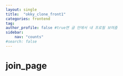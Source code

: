 ```yaml
---
layout: single
title:  "okky_clone_front1"
categories: frontend
tag:
author_profile: false #true면 글 안에서 내 프로필 보여줌
sidebar:
    nav: "counts"
#search: false
---
```


# join_page

#
